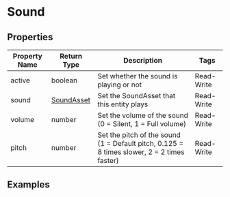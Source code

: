 # Sound

## Properties

| Property Name | Return Type | Description | Tags |
|---------------|-------------|-------------|------|
| active | boolean | Set whether the sound is playing or not | Read-Write | 
| sound | [SoundAsset](sound_asset) | Set the SoundAsset that this entity plays | Read-Write |
| volume | number | Set the volume of the sound (0 = Silent, 1 = Full volume) | Read-Write |
| pitch | number | Set the pitch of the sound (1 = Default pitch, 0.125 = 8 times slower, 2 = 2 times faster) | Read-Write |

## Examples